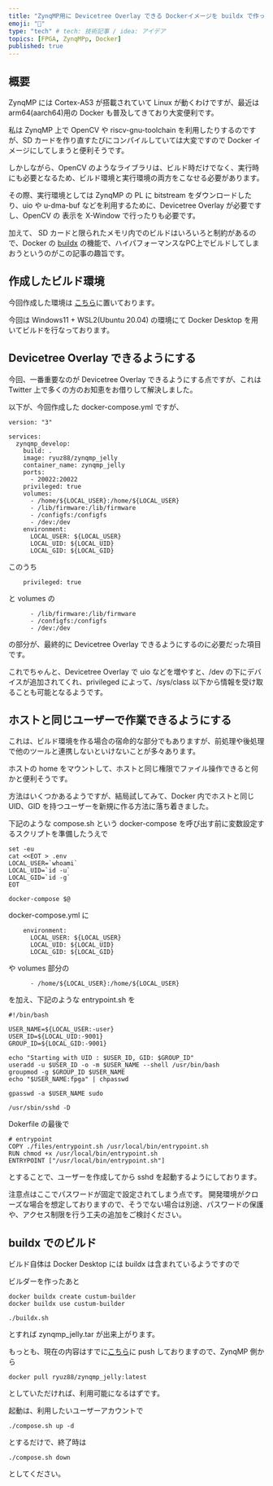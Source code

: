```yaml
---
title: "ZynqMP用に Devicetree Overlay できる Dockerイメージを buildx で作ってみる"
emoji: "👏"
type: "tech" # tech: 技術記事 / idea: アイデア
topics: [FPGA, ZynqMPp, Docker]
published: true
---
```


## 概要

ZynqMP には Cortex-A53 が搭載されていて Linux が動くわけですが、最近は arm64(aarch64)用の Docker も普及してきており大変便利です。

私は ZynqMP 上で OpenCV や riscv-gnu-toolchain を利用したりするのですが、SD カードを作り直すたびにコンパイルしていては大変ですので Docker イメージにしてしまうと便利そうです。

しかしながら、OpenCV のようなライブラリは、ビルド時だけでなく、実行時にも必要となるため、ビルド環境と実行環境の両方をこなせる必要があります。

その際、実行環境としては ZynqMP の PL に bitstream をダウンロードしたり、uio や u-dma-buf などを利用するために、Devicetree Overlay が必要ですし、OpenCV の 表示を X-Window で行ったりも必要です。

加えて、 SD カードと限られたメモリ内でのビルドはいろいろと制約があるので、Docker の [buildx](https://matsuand.github.io/docs.docker.jp.onthefly/buildx/working-with-buildx/) の機能で、ハイパフォーマンスなPC上でビルドしてしまおうというのがこの記事の趣旨です。


## 作成したビルド環境

今回作成した環境は [こちら](https://github.com/ryuz/jelly/tree/master/docker/zynqmp_jelly)に置いております。

今回は Windows11 + WSL2(Ubuntu 20.04) の環境にて Docker Desktop を用いてビルドを行なっております。


## Devicetree Overlay できるようにする

今回、一番重要なのが Devicetree Overlay できるようにする点ですが、これは Twitter 上で多くの方のお知恵をお借りして解決しました。

以下が、今回作成した docker-compose.yml ですが、

```
version: "3"

services:
  zynqmp_develop:
    build: .
    image: ryuz88/zynqmp_jelly
    container_name: zynqmp_jelly
    ports:
      - 20022:20022
    privileged: true
    volumes:
      - /home/${LOCAL_USER}:/home/${LOCAL_USER}
      - /lib/firmware:/lib/firmware
      - /configfs:/configfs
      - /dev:/dev
    environment:
      LOCAL_USER: ${LOCAL_USER}
      LOCAL_UID: ${LOCAL_UID}
      LOCAL_GID: ${LOCAL_GID}
```

このうち

```
    privileged: true
```

 と volumes の

```
      - /lib/firmware:/lib/firmware
      - /configfs:/configfs
      - /dev:/dev
```

の部分が、最終的に Devicetree Overlay できるようにするのに必要だった項目です。

これでちゃんと、Devicetree Overlay で uio などを増やすと、/dev の下にデバイスが追加されてくれ、privileged によって、/sys/class 以下から情報を受け取ることも可能となるようです。


## ホストと同じユーザーで作業できるようにする

これは、ビルド環境を作る場合の宿命的な部分でもありますが、前処理や後処理で他のツールと連携しないといけないことが多々あります。

ホストの home をマウントして、ホストと同じ権限でファイル操作できると何かと便利そうです。

方法はいくつかあるようですが、結局試してみて、Docker 内でホストと同じ UID、GID を持つユーザーを新規に作る方法に落ち着きました。

下記のような compose.sh という docker-compose を呼び出す前に変数設定するスクリプトを準備したうえで

```
set -eu
cat <<EOT > .env
LOCAL_USER=`whoami`
LOCAL_UID=`id -u`
LOCAL_GID=`id -g`
EOT

docker-compose $@
```

 docker-compose.yml に

```
    environment:
      LOCAL_USER: ${LOCAL_USER}
      LOCAL_UID: ${LOCAL_UID}
      LOCAL_GID: ${LOCAL_GID}
```

や volumes 部分の

```
      - /home/${LOCAL_USER}:/home/${LOCAL_USER}
```

を加え、下記のような entrypoint.sh を

```
#!/bin/bash

USER_NAME=${LOCAL_USER:-user}
USER_ID=${LOCAL_UID:-9001}
GROUP_ID=${LOCAL_GID:-9001}

echo "Starting with UID : $USER_ID, GID: $GROUP_ID"
useradd -u $USER_ID -o -m $USER_NAME --shell /usr/bin/bash
groupmod -g $GROUP_ID $USER_NAME
echo "$USER_NAME:fpga" | chpasswd

gpasswd -a $USER_NAME sudo

/usr/sbin/sshd -D
```

Dokerfile の最後で

```
# entrypoint
COPY ./files/entrypoint.sh /usr/local/bin/entrypoint.sh
RUN chmod +x /usr/local/bin/entrypoint.sh
ENTRYPOINT ["/usr/local/bin/entrypoint.sh"]
```

とすることで、ユーザーを作成してから sshd を起動するようにしております。

注意点はここでパスワードが固定で設定されてしまう点です。
開発環境がクローズな場合を想定しておりますので、そうでない場合は別途、パスワードの保護や、アクセス制限を行う工夫の追加をご検討ください。


## buildx でのビルド

ビルド自体は Docker Desktop には buildx は含まれているようですので

ビルダーを作ったあと

```
docker buildx create custum-builder
docker buildx use custum-builder
```

```
./buildx.sh
```

とすれば zynqmp_jelly.tar が出来上がります。

もっとも、現在の内容はすでに[こちら](https://hub.docker.com/repository/docker/ryuz88/zynqmp_jelly)に push しておりますので、ZynqMP 側から

```
docker pull ryuz88/zynqmp_jelly:latest
```

としていただければ、利用可能になるはずです。

起動は、利用したいユーザーアカウントで

```
./compose.sh up -d
```

とするだけで、終了時は

```
./compose.sh down
```

としてください。

